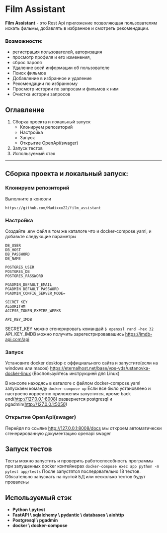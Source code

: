 # Film Assistant
**Film Assistant** - это Rest Api приложение позволяющая пользователям искать фильмы, добавлять в избранное и смотреть рекомендации.

### Возможности:
* регистрация пользователей, авторизация
* просмотр профиля и его изменения,
* сброс пароля
* Удаление всей информации об пользователе
* Поиск фильмов
* Добавление в избранное и удаление
* Рекомендации по избранному
* Просмотр истории по запросам и фильмов к ним
* Очистка истории запросов


## Оглавление
1. Сборка проекта и локальный запуск
    * Клонируем репозиторий
    * Настройка
    * Запуск
    * Открытие OpenApi(swager)
2. Запуск тестов
3. Используемый стэк


___

## Сборка проекта и локальный запуск:
### Клонируем репозиторий
Выполните в консоли

`https://github.com/Madixxx22/film_assistant`

### Настройка
Создайте .env файл в том же каталоге что и docker-compose.yaml, и добавьте следующие параметры
```
DB_USER
DB_HOST
DB_PASSWORD
DB_NAME

POSTGRES_USER
POSTGRES_DB
POSTGRES_PASSWORD

PGADMIN_DEFAULT_EMAIL
PGADMIN_DEFAULT_PASSWORD
PGADMIN_CONFIG_SERVER_MODE=

SECRET_KEY
ALGORITHM
ACCESS_TOKEN_EXPIRE_WEEKS

API_KEY_IMDB
```
SECRET_KEY можно сгенерировать командай `$ openssl rand -hex 32`
API_KEY_IMDB можно получить зарегестрировавашись https://imdb-api.com/api

### Запуск
Установите docker desktop с оффициального сайта и запустите(если на windows или macos)
https://eternalhost.net/base/vps-vds/ustanovka-docker-linux (Воспользуйтесь инструкцией для Linux)

В консоле находясь в каталоге с файлом docker-compose.yaml запускаем команду
`docker-compose up` 
Если все было установлено и настроено корректно приложения запустится, кроме back end(http://127.0.0.1:8008) развернется postgresql и pgadmin(http://127.0.0.1:5050)

### Открытие OpenApi(swager)
Перейдя по ссылке http://127.0.0.1:8008/docs мы откроем автоматически сгенерированную документацию openapi swager

## Запуск тестов
Тесты можно запустить и проверить работоспособность программы при запущенных docker контейнерах
`docker-compose exec app python -m pytest app/tests`
После запустятся последовательно 18 тестов.
Обязательно запускать на пустой БД или несколько тестов будут провалены

## Используемый стэк
* **Python \ pytest**
* **FastAPI \ sqlalchemy \ pydantic \ databases \ aiohttp**
* **Postgresql \ pgadmin**
* **docker \ docker-compose**
